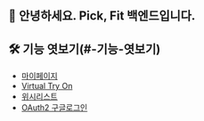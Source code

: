 ## 🙌 안녕하세요. Pick, Fit 백엔드입니다.
## 🛠 기능 엿보기(#-기능-엿보기)
- [마이페이지](#MyPage)
- [Virtual Try On](#Virtual)
- [위시리스트](#Wistlist)
- [OAuth2 구글로그인](#Google)


  
